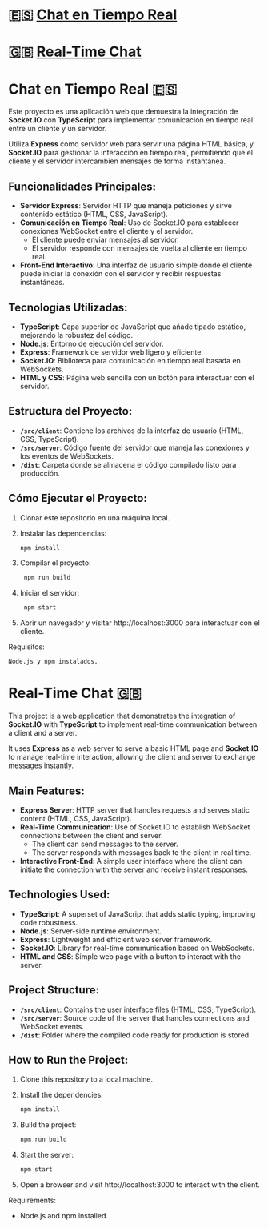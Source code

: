 # 🇪🇸 [Chat en Tiempo Real](#chat-en-tiempo-real-)
# 🇬🇧 [Real-Time Chat](#real-time-chat-)

# Chat en Tiempo Real 🇪🇸 

Este proyecto es una aplicación web que demuestra la integración de **Socket.IO** con **TypeScript** para implementar comunicación en tiempo real entre un cliente y un servidor.

Utiliza **Express** como servidor web para servir una página HTML básica, y **Socket.IO** para gestionar la interacción en tiempo real, permitiendo que el cliente y el servidor intercambien mensajes de forma instantánea.

## Funcionalidades Principales:
- **Servidor Express**: Servidor HTTP que maneja peticiones y sirve contenido estático (HTML, CSS, JavaScript).
- **Comunicación en Tiempo Real**: Uso de Socket.IO para establecer conexiones WebSocket entre el cliente y el servidor.
  - El cliente puede enviar mensajes al servidor.
  - El servidor responde con mensajes de vuelta al cliente en tiempo real.
- **Front-End Interactivo**: Una interfaz de usuario simple donde el cliente puede iniciar la conexión con el servidor y recibir respuestas instantáneas.
  
## Tecnologías Utilizadas:
- **TypeScript**: Capa superior de JavaScript que añade tipado estático, mejorando la robustez del código.
- **Node.js**: Entorno de ejecución del servidor.
- **Express**: Framework de servidor web ligero y eficiente.
- **Socket.IO**: Biblioteca para comunicación en tiempo real basada en WebSockets.
- **HTML y CSS**: Página web sencilla con un botón para interactuar con el servidor.

## Estructura del Proyecto:
- **`/src/client`**: Contiene los archivos de la interfaz de usuario (HTML, CSS, TypeScript).
- **`/src/server`**: Código fuente del servidor que maneja las conexiones y los eventos de WebSockets.
- **`/dist`**: Carpeta donde se almacena el código compilado listo para producción.

## Cómo Ejecutar el Proyecto:

1. Clonar este repositorio en una máquina local.
   
2. Instalar las dependencias:
   ```bash
   npm install
3. Compilar el proyecto:

   ```bash
    npm run build
4. Iniciar el servidor:
   ```bash
    npm start
5. Abrir un navegador y visitar http://localhost:3000 para interactuar con el cliente.

Requisitos:

    Node.js y npm instalados.

##

# Real-Time Chat 🇬🇧

This project is a web application that demonstrates the integration of **Socket.IO** with **TypeScript** to implement real-time communication between a client and a server.

It uses **Express** as a web server to serve a basic HTML page and **Socket.IO** to manage real-time interaction, allowing the client and server to exchange messages instantly.

## Main Features:
- **Express Server**: HTTP server that handles requests and serves static content (HTML, CSS, JavaScript).
- **Real-Time Communication**: Use of Socket.IO to establish WebSocket connections between the client and server.
  - The client can send messages to the server.
  - The server responds with messages back to the client in real time.
- **Interactive Front-End**: A simple user interface where the client can initiate the connection with the server and receive instant responses.

## Technologies Used:
- **TypeScript**: A superset of JavaScript that adds static typing, improving code robustness.
- **Node.js**: Server-side runtime environment.
- **Express**: Lightweight and efficient web server framework.
- **Socket.IO**: Library for real-time communication based on WebSockets.
- **HTML and CSS**: Simple web page with a button to interact with the server.

## Project Structure:
- **`/src/client`**: Contains the user interface files (HTML, CSS, TypeScript).
- **`/src/server`**: Source code of the server that handles connections and WebSocket events.
- **`/dist`**: Folder where the compiled code ready for production is stored.

## How to Run the Project:

1. Clone this repository to a local machine.
   
2. Install the dependencies:
   ```bash
   npm install
   ```
3. Build the project:
   ```bash
   npm run build
   ```
4. Start the server:
   ```bash
   npm start
   ```
5. Open a browser and visit http://localhost:3000 to interact with the client.

Requirements:

- Node.js and npm installed.
